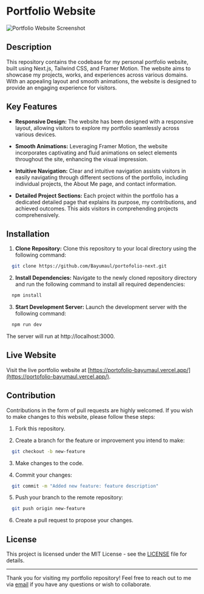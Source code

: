# Portfolio Website

![Portfolio Website Screenshot](public/screenshot.png)

## Description

This repository contains the codebase for my personal portfolio website, built using Next.js, Tailwind CSS, and Framer Motion. The website aims to showcase my projects, works, and experiences across various domains. With an appealing layout and smooth animations, the website is designed to provide an engaging experience for visitors.

## Key Features

- **Responsive Design:** The website has been designed with a responsive layout, allowing visitors to explore my portfolio seamlessly across various devices.

- **Smooth Animations:** Leveraging Framer Motion, the website incorporates captivating and fluid animations on select elements throughout the site, enhancing the visual impression.

- **Intuitive Navigation:** Clear and intuitive navigation assists visitors in easily navigating through different sections of the portfolio, including individual projects, the About Me page, and contact information.

- **Detailed Project Sections:** Each project within the portfolio has a dedicated detailed page that explains its purpose, my contributions, and achieved outcomes. This aids visitors in comprehending projects comprehensively.

## Installation

1. **Clone Repository:** Clone this repository to your local directory using the following command:

```bash
  git clone https://github.com/Bayumaul/portofolio-next.git
```

2. **Install Dependencies:** Navigate to the newly cloned repository directory and run the following command to install all required dependencies:

```bash
  npm install
```

3. **Start Development Server:** Launch the development server with the following command:

```bash
  npm run dev
```

The server will run at http://localhost:3000.

## Live Website

Visit the live portfolio website at [https://portofolio-bayumaul.vercel.app/](https://portofolio-bayumaul.vercel.app/).

## Contribution

Contributions in the form of pull requests are highly welcomed. If you wish to make changes to this website, please follow these steps:

1. Fork this repository.

2. Create a branch for the feature or improvement you intend to make:

```bash
  git checkout -b new-feature
```

3. Make changes to the code.

4. Commit your changes:

```bash
  git commit -m "Added new feature: feature description"
```

5. Push your branch to the remote repository:

```bash
  git push origin new-feature
```

6. Create a pull request to propose your changes.

## License

This project is licensed under the MIT License - see the [LICENSE](LICENSE) file for details.

---

Thank you for visiting my portfolio repository! Feel free to reach out to me via [email](mailto:bayu.maulanaikhsan123@gmail.com) if you have any questions or wish to collaborate.
